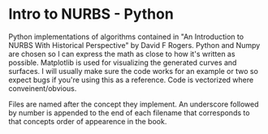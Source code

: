 # Intro to NURBS - Python

Python implementations of algorithms contained in "An Introduction to NURBS With Historical Perspective" by David F Rogers. Python and Numpy are chosen so I can express the math as close to how it's written as possible. Matplotlib is used for visualizing the generated curves and surfaces. I will usually make sure the code works for an example or two so expect bugs if you're using this as a reference. Code is vectorized where conveinent/obvious.

Files are named after the concept they implement. An underscore followed by number is appended to the end of each filename that corresponds to that concepts order of appearence in the book.